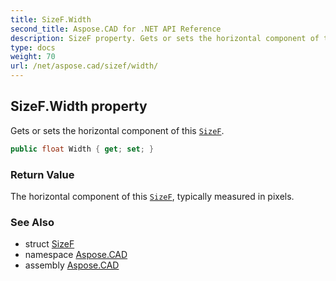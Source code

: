 ```yaml
---
title: SizeF.Width
second_title: Aspose.CAD for .NET API Reference
description: SizeF property. Gets or sets the horizontal component of this SizeF
type: docs
weight: 70
url: /net/aspose.cad/sizef/width/
---
```

## SizeF.Width property

Gets or sets the horizontal component of this [`SizeF`](../).

```csharp
public float Width { get; set; }
```

### Return Value

The horizontal component of this [`SizeF`](../), typically measured in pixels.

### See Also

* struct [SizeF](../)
* namespace [Aspose.CAD](../../sizef/)
* assembly [Aspose.CAD](../../../)


